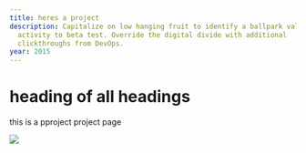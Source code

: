 ```yaml
---
title: heres a project
description: Capitalize on low hanging fruit to identify a ballpark value added
  activity to beta test. Override the digital divide with additional
  clickthroughs from DevOps.
year: 2015
---
```

# heading of all headings

this is a pproject project page

![](/static/img/09.24_sopfhe_rubie-3.png)
